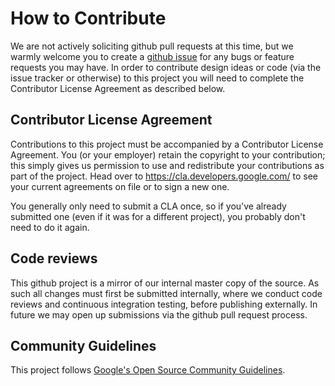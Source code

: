 # How to Contribute

We are not actively soliciting github pull requests at this time, but we
warmly welcome you to create a [github
issue](https://github.com/deepmind/multidim-image-augmentation/issues/new)
for any bugs or feature requests you may have. In order to contribute design
ideas or code (via the issue tracker or otherwise) to this project you will need
to complete the Contributor License Agreement as described below.

## Contributor License Agreement

Contributions to this project must be accompanied by a Contributor License
Agreement. You (or your employer) retain the copyright to your contribution;
this simply gives us permission to use and redistribute your contributions as
part of the project. Head over to <https://cla.developers.google.com/> to see
your current agreements on file or to sign a new one.

You generally only need to submit a CLA once, so if you've already submitted one
(even if it was for a different project), you probably don't need to do it
again.

## Code reviews

This github project is a mirror of our internal master copy of the source. As
such all changes must first be submitted internally, where we conduct code
reviews and continuous integration testing, before publishing externally. In
future we may open up submissions via the github pull request process.

## Community Guidelines

This project follows
[Google's Open Source Community Guidelines](https://opensource.google.com/conduct/).
